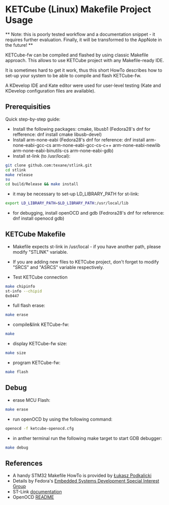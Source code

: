 # KETCube (Linux) Makefile Project Usage

** Note: this is poorly tested workflow and a documentation snippet - it requires further evaluation. Finally, it will be transformed to the AppNote in the future! **

KETCube-fw can be compiled and flashed by using classic Makefile approach.
This allows to use KETCube project with any Makefile-ready IDE.

It is sometimes hard to get it work, thus this short HowTo describes how to set-up your system to be able to compile and flash KETCube-fw.

A KDevelop IDE and Kate editor were used for user-level testing (Kate and KDevelop configuration files are available).

## Prerequisities
Quick step-by-step guide:
  * Install the following packages: cmake, libusb1 (Fedora28's dnf for refference: dnf install cmake libusb-devel)
  * Install arm-none-eabi (Fedora28's dnf for reference: dnf install arm-none-eabi-gcc-cs arm-none-eabi-gcc-cs-c++ arm-none-eabi-newlib arm-none-eabi-binutils-cs arm-none-eabi-gdb)
  * Install st-link (to /usr/local):

~~~bash
git clone github.com:texane/stlink.git
cd stlink
make release
su
cd build/Release && make install
~~~

  * it may be necessary to set-up LD_LIBRARY_PATH for st-link:

~~~bash
export LD_LIBRARY_PATH=$LD_LIBRARY_PATH:/usr/local/lib
~~~

  * for debugging, install openOCD and gdb (Fedrora28's dnf for reference: dnf install openocd gdb)


## KETCube Makefile
  * Makefile expects st-link in /usr/local - if you have another path, please modify "STLINK" variable.
  * If you are adding new files to KETCube project, don't forget to modify "SRCS" and "ASRCS" variable respectively.
  
  * Test KETCube connection
~~~bash
make chipinfo
st-info --chipid
0x0447
~~~
  * full flash erase: 
~~~bash
make erase
~~~
  * compile&link KETCube-fw: 
~~~bash
make
~~~
  * display KETCube-fw size: 
~~~bash
make size
~~~
  * program KETCube-fw: 
~~~bash
make flash
~~~

## Debug

  * erase MCU Flash:

~~~bash
make erase
~~~

  * run openOCD by using the following command:
~~~bash
openocd -f ketcube-openocd.cfg
~~~

  * in anther terminal run the following make target to start GDB debugger:

~~~bash
make debug
~~~

## References
  * A handy STM32 Makefile HowTo is provided by [Łukasz Podkalicki](http://blog.podkalicki.com/how-to-compile-and-burn-the-code-to-stm32-chip-on-linux-ubuntu/)
  * Details by Fedora's [Embedded Systems Development Special Interest Group](https://fedoraproject.org/wiki/Embedded)
  * ST-Link [documentation](https://github.com/texane/stlink/tree/master/doc)
  * OpenOCD [README](http://openocd.org/doc-release/README)
